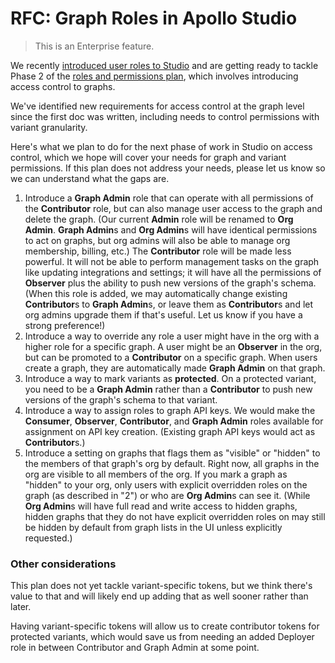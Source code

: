 # RFC: Graph Roles in Apollo Studio

> This is an Enterprise feature.

We recently [introduced user roles to Studio](https://www.apollographql.com/docs/studio/org/members/#member-roles) and are getting ready to tackle Phase 2 of the [roles and permissions plan](https://github.com/apollographql/apollo-studio-community/blob/main/preview-docs/UserRoles.md), which involves introducing access control to graphs.

We've identified new requirements for access control at the graph level since the first doc was written, including needs to control permissions with variant granularity.

Here's what we plan to do for the next phase of work in Studio on access control, which we hope will cover your needs for graph and variant permissions. If this plan does not address your needs, please let us know so we can understand what the gaps are.

1. Introduce a **Graph Admin** role that can operate with all permissions of the **Contributor** role, but can also manage user access to the graph and delete the graph. (Our current **Admin** role will be renamed to **Org Admin**. **Graph Admin**s and **Org Admin**s will have identical permissions to act on graphs, but org admins will also be able to manage org membership, billing, etc.)  The **Contributor** role will be made less powerful. It will not be able to perform management tasks on the graph like updating integrations and settings; it will have all the permissions of **Observer** plus the ability to push new versions of the graph's schema. (When this role is added, we may automatically change existing **Contributor**s to **Graph Admin**s, or leave them as **Contributor**s and let org admins upgrade them if that's useful. Let us know if you have a strong preference!)
2. Introduce a way to override any role a user might have in the org with a higher role for a specific graph. A user might be an **Observer** in the org, but can be promoted to a **Contributor** on a specific graph. When users create a graph, they are automatically made **Graph Admin** on that graph.
3. Introduce a way to mark variants as **protected**. On a protected variant, you need to be a **Graph Admin** rather than a **Contributor** to push new versions of the graph's schema to that variant.
4. Introduce a way to assign roles to graph API keys. We would make the **Consumer**, **Observer**, **Contributor**, and **Graph Admin** roles available for assignment on API key creation. (Existing graph API keys would act as **Contributor**s.)
5. Introduce a setting on graphs that flags them as "visible" or "hidden" to the members of that graph's org by default. Right now, all graphs in the org are visible to all members of the org. If you mark a graph as "hidden" to your org, only users with explicit overridden roles on the graph (as described in "2") or who are **Org Admin**s can see it. (While **Org Admin**s will have full read and write access to hidden graphs, hidden graphs that they do not have explicit overridden roles on may still be hidden by default from graph lists in the UI unless explicitly requested.)

### Other considerations

This plan does not yet tackle variant-specific tokens, but we think there's value to that and will likely end up adding that as well sooner rather than later.

Having variant-specific tokens will allow us to create contributor tokens for protected variants, which would save us from needing an added Deployer role in between Contributor and Graph Admin at some point.
